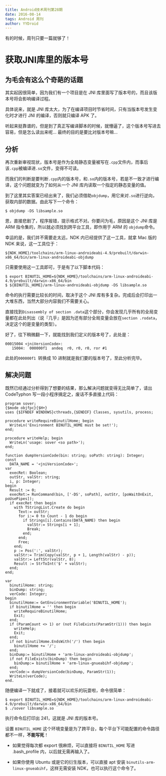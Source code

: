 ```yaml
---
title: Android技术周刊第28期
date: 2016-08-14
tags: Android 周刊
author: YYDroid
---
```

有的时候，周刊只要一篇就够了！

<!-- more -->

获取JNI库里的版本号
================


## 为毛会有这么个奇葩的话题

其实起因很简单，因为我们有一个项目是在 JNI 库里面写了版本号的，而且该版本号将会影响编译过程。

具体说来，就是 JNI 库太大，为了在编译项目时节省时间，只有当版本号发生变化时才进行 JNI 的编译，否则就只编译 APK 了。

听起来挺靠谱的，但是到了真正写编译脚本的时候，就懵逼了，这个版本号写进去容易，但是怎么读出来呢... 最终的目的是要比对版本号嘛...

## 分析

再次重新审视现状，版本号是作为全局静态变量被写在```.cpp```文件内，而事后该```.cpp```被编译进```.so```文件，变得不可读。

而我们的判断是要判断```.cpp```内的版本号，和```.so```内的版本号，若是不一致才进行编译，这个问题就变为了如何从一个 JNI 库内读取一个指定的静态变量的值。

到了这里其实答案已经出来了，我们必须借助```objdump```，用它来对```.so```进行逆向，获取内部的数据。由此写下一个命令：

```
$ objdump -DS libsample.so
```

恩，直接悲剧了，程序报错，提示格式不对。你要问为毛，原因是这个 JNI 库是 ARM 指令集的，所以就必须找到跨平台工具，即作用于 ARM 的 ```objdump```命令。

幸运的是，我们并不需要走太远，NDK 内已经提供了这一工具，就拿 Mac 版的 NDK 来说，这一工具位于：

```
${NDK_HOME}/toolchains/arm-linux-androideabi-4.9/prebuilt/darwin-x86_64/bin/arm-linux-androideabi-objdump
```

只需要使用这一工具即可，于是有了以下脚本代码：

```
$ export BINUTIL_HOME=${NDK_HOME}/toolchains/arm-linux-androideabi-4.9/prebuilt/darwin-x86_64/bin
$ ${BINUTIL_HOME}/arm-linux-androideabi-objdump -DS libsample.so
```

命令的执行需要比较长的时间，取决于这个 JNI 库有多复杂。完成后会打印出一大堆东西，当然大部分内容我们不需要关心。

直接找到```Disassembly of section .data```这个部分，你会发现几乎所有的全局变量都在此处列出（说『几乎』是因为还有部分全局变量会放在```section .rodata```，决定这个的是变量的类型）。

好了，往下稍微翻一下，就能找到我们定义的版本号了，此处是：

```
00015004 <jniVersionCode>:   15004:  000000f1  andeq  r0, r0, r0, ror #1
```

此处的```000000f1 ```转换成 10 进制就是我们要的版本号了，至此分析完毕。

## 解决问题

既然已经通过分析得到了想要的结果，那么解决问题就变得无比简单了，请出 CodeTyphon 写一段小程序搞定之，废话不多直接上代码：

```
program sover;{$mode objfpc}{$H+}uses {$IFNDEF WINDOWS}cthreads,{$ENDIF} Classes, sysutils, process;procedure writeRequireBinutilHome; begin  WriteLn('Environment BINUTIL_HOME must be set!');end;procedure writeHelp; begin  WriteLn('usage: sover <so path>');end;function dumpVersionCode(bin: string; soPath: string): Integer;const  DATA_NAME = '<jniVersionCode>';var  execRet: Boolean;  outStr, valStr: string;  i, p: Integer;begin  Result := 0;  execRet:= RunCommand(bin, ['-DS', soPath], outStr, [poWaitOnExit, poUsePipes]);  if execRet then begin    with TStringList.Create do begin      Text:= outStr;      for i:= 0 to Count - 1 do begin        if Strings[i].Contains(DATA_NAME) then begin          valStr:= Strings[i + 1];          Break;        end;      end;      Free;    end;    p := Pos(':', valStr);    valStr:= Trim(Copy(valStr, p + 1, Length(valStr) - p));    valStr:= LeftStr(valStr, 8);    Result := StrToInt('$' + valStr);  end;end;var  binutilHome: string;  binDump: string;  verCode: Integer;begin  binutilHome:= GetEnvironmentVariable('BINUTIL_HOME');  if binutilHome = '' then begin    writeRequireBinutilHome;    Exit;  end;  if (ParamCount <> 1) or (not FileExists(ParamStr(1))) then begin    writeHelp;    Exit;  end;  if not binutilHome.EndsWith('/') then begin    binutilHome += '/';  end;  binDump:= binutilHome + 'arm-linux-androideabi-objdump';  if not FileExists(binDump) then begin    binDump:= binutilHome + 'arm-linux-gnueabihf-objdump';  end;  verCode:= dumpVersionCode(binDump, ParamStr(1));  WriteLn(verCode);end.
```

随便编译一下就成了，接着就可以欢乐的玩耍啦，命令很简单：

```
$ export BINUTIL_HOME=${NDK_HOME}/toolchains/arm-linux-androideabi-4.9/prebuilt/darwin-x86_64/bin
$ ./sover libsample.so
```

执行命令后打印出 241，这就是 JNI 库的版本号。

设置 ```BINUTIL_HOME``` 这个环境变量是为了跨平台，每个平台下可能配置的命令路径都不一样，**不能写死**！

* 如果觉得每次都 export 很麻烦，可以直接将 ```BINUTIL_HOME``` 写进 .bash_profile 内，以后就无需再输入了。

* 如果你使用 Ubuntu 或是它的衍生版本，可以直接 apt 安装 ```binutils-arm-linux-gnueabihf```，这样无需安装 NDK，也可以执行这个命令了。